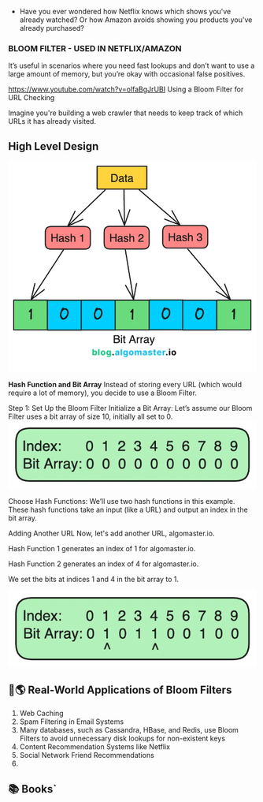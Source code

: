 
* Have you ever wondered how Netflix knows which shows you've already watched? Or how Amazon avoids showing you products you've already purchased?
### BLOOM FILTER - USED IN NETFLIX/AMAZON
It’s useful in scenarios where you need fast lookups and don’t want to use a large amount of memory, but you’re okay with occasional false positives.

https://www.youtube.com/watch?v=olfaBgJrUBI
Using a Bloom Filter for URL Checking

Imagine you're building a web crawler that needs to keep track of
which URLs it has already visited.

## High Level Design

![img_3.png](img_3.png)

**Hash Function and Bit Array**
Instead of storing every URL (which would require a lot of memory), you decide to use a Bloom Filter.

Step 1: Set Up the Bloom Filter
Initialize a Bit Array: Let’s assume our Bloom Filter uses a bit array of size 10, initially all set to 0.
![img_2.png](img_2.png)

Choose Hash Functions: We’ll use two hash functions in this example. These hash functions take an input (like a URL) and output an index in the bit array.

Adding Another URL
Now, let's add another URL, algomaster.io.

Hash Function 1 generates an index of 1 for algomaster.io.

Hash Function 2 generates an index of 4 for algomaster.io.

We set the bits at indices 1 and 4 in the bit array to 1.

![img_4.png](img_4.png)

## 📌🌎 Real-World Applications of Bloom Filters

1. Web Caching
2. Spam Filtering in Email Systems
3. Many databases, such as Cassandra, HBase, and Redis, 
use Bloom Filters to avoid unnecessary disk lookups for non-existent keys
4. Content Recommendation Systems like Netflix
5. Social Network Friend Recommendations
6. 
## 📚 Books`

